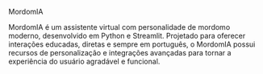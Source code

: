 MordomIA

MordomIA é um assistente virtual com personalidade de mordomo moderno, desenvolvido em Python e Streamlit. Projetado para oferecer interações educadas, diretas e sempre em português, o MordomIA possui recursos de personalização e integrações avançadas para tornar a experiência do usuário agradável e funcional.
